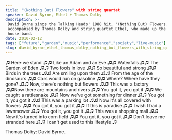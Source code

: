 ```yaml
---
title: "(Nothing But) Flowers" with string quartet
speaker: David Byrne, Ethel + Thomas Dolby
description: >-
 David Byrne sings the Talking Heads' 1988 hit, "(Nothing But) Flowers." He's
 accompanied by Thomas Dolby and string quartet Ethel, who made up the TED2010
 house band.
date: 2010-02-12
tags: ["future","garden","music","performance","society","live-music"]
slug: david_byrne_ethel_thomas_dolby_nothing_but_flowers_with_string_quartet
---
```


♫ Here we stand ♫♫ Like an Adam and an Eve ♫♫ Waterfalls ♫♫ The Garden of Eden ♫♫ Two
fools in love ♫♫ So beautiful and strong ♫♫ Birds in the trees ♫♫ Are smiling upon them ♫♫
From the age of the dinosaurs ♫♫ Cars would run on gasoline ♫♫ Where? Where have they
gone? ♫♫ Now, there's nothing but flowers ♫♫ This was a factory ♫♫Now there are
mountains and rivers ♫♫ You got it, you got it ♫♫ We caught a rattlesnake ♫♫ Now we've
got something for dinner ♫♫ You got it, you got it ♫♫ This was a parking lot ♫♫ Now it's
all covered with flowers ♫♫ You got it, you got it ♫♫ If this is paradise ♫♫ I wish I had
a lawnmower ♫♫ You got it, you got it ♫♫ This was a shopping mall ♫♫ Now it's turned into
corn field ♫♫ You got it, you got it ♫♫ Don't leave me stranded here ♫♫ I can't get used
to this lifestyle ♫

Thomas Dolby: David Byrne. 

<!--
ad_duration=3.33
comment_count=65
event="TED2010"
external_start_time=0
intro_duration=11.82
is_subtitle_required="False"
is_talk_featured="True"
language="en"
language_swap="False"
native_language="en"
number_of_related_talks=6
number_of_speakers=3
number_of_subtitled_videos=33
number_of_tags=6
number_of_talk_download_languages=35
number_of_talk_more_resources=0
number_of_talk_recommendations=0
number_of_talks_take_actions=0
post_ad_duration=0.83
published_timestamp="2010-10-22 08:49:00"
recording_date="2010-02-12"
speaker_description="Electronic music pioneer"
speaker_id=107
speaker_is_published=1
speaker_name="David Byrne, Ethel + Thomas Dolby"
talk_name="\"(Nothing But) Flowers\" with string quartet"
talks_tags=["future","garden","music","performance","society","live-music"]
url_photo_speaker="https://pe.tedcdn.com/images/ted/87_254x191.jpg"
url_photo_talk="https://pe.tedcdn.com/images/ted/209121_800x600.jpg"
url_webpage="https://www.ted.com/talks/david_byrne_ethel_thomas_dolby_nothing_but_flowers_with_string_quartet"
video_type_name="TED Stage Talk"
-->
